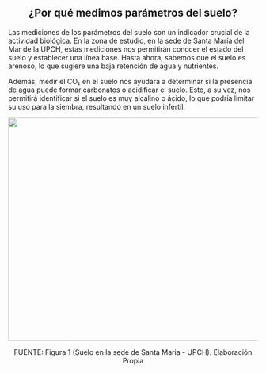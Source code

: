 <h2 style="text-align: center;">¿Por qué medimos parámetros del suelo?</h2>

Las mediciones de los parámetros del suelo son un indicador crucial de la actividad biológica. En la zona de estudio, en la sede de Santa María del Mar de la UPCH, estas mediciones nos permitirán conocer el estado del suelo y establecer una línea base. Hasta ahora, sabemos que el suelo es arenoso, lo que sugiere una baja retención de agua y nutrientes.

Además, medir el CO₂ en el suelo nos ayudará a determinar si la presencia de agua puede formar carbonatos o acidificar el suelo. Esto, a su vez, nos permitirá identificar si el suelo es muy alcalino o ácido, lo que podría limitar su uso para la siembra, resultando en un suelo infértil.

<p align="center"><img src="https://github.com/user-attachments/assets/773f49ed-e367-4f16-a161-64100f945cf1" width="750" height="450" style="margin: auto;"></p>

<p align="center" class="note text-center note-white">FUENTE: Figura 1 (Suelo en la sede de Santa Maria - UPCH). Elaboración Propia</p>
